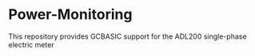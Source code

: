# Power-Monitoring
This repository provides GCBASIC support for the ADL200 single-phase electric meter
